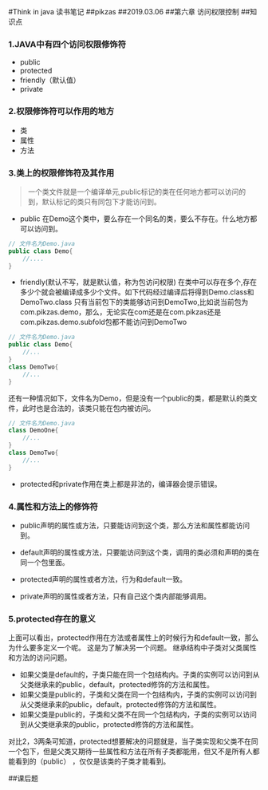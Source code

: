 #Think in java 读书笔记
##pikzas
##2019.03.06
##第六章 访问权限控制
##知识点
### 1.JAVA中有四个访问权限修饰符
* public
* protected
* friendly（默认值）
* private

### 2.权限修饰符可以作用的地方
* 类
* 属性
* 方法

### 3.类上的权限修饰符及其作用
> 一个类文件就是一个编译单元,public标记的类在任何地方都可以访问的到，默认标记的类只有同包下才能访问到。
* public 在Demo这个类中，要么存在一个同名的类，要么不存在。什么地方都可以访问到。
```java
// 文件名为Demo.java
public class Demo{
    //....
}
```
* friendly(默认不写，就是默认值，称为包访问权限) 在类中可以存在多个,存在多少个就会被编译成多少个文件。如下代码经过编译后将得到Demo.class和DemoTwo.class
只有当前包下的类能够访问到DemoTwo,比如说当前包为com.pikzas.demo，那么，无论实在com还是在com.pikzas还是com.pikzas.demo.subfold包都不能访问到DemoTwo
```java
// 文件名为Demo.java
public class Demo{
    //...
}
class DemoTwo{
    //...
}
```
还有一种情况如下，文件名为Demo，但是没有一个public的类，都是默认的类文件，此时也是合法的，该类只能在包内被访问。
```java
// 文件名为Demo.java
class DemoOne{
    //...
}
class DemoTwo{
    //...
}
```
* protected和private作用在类上都是非法的，编译器会提示错误。

### 4.属性和方法上的修饰符
* public声明的属性或方法，只要能访问到这个类，那么方法和属性都能访问到。

* default声明的属性或方法，只要能访问到这个类，调用的类必须和声明的类在同一个包里面。

* protected声明的属性或者方法，行为和default一致。

* private声明的属性或者方法，只有自己这个类内部能够调用。

### 5.protected存在的意义
上面可以看出，protected作用在方法或者属性上的时候行为和default一致，那么为什么要多定义一个呢。
这是为了解决另一个问题。
继承结构中子类对父类属性和方法的访问问题。
* 如果父类是default的，子类只能在同一个包结构内。子类的实例可以访问到从父类继承来的public，default，protected修饰的方法和属性。
* 如果父类是public的，子类和父类在同一个包结构内，子类的实例可以访问到从父类继承来的public，default，protected修饰的方法和属性。
* 如果父类是public的，子类和父类不在同一个包结构内，子类的实例可以访问到从父类继承来的public，protected修饰的方法和属性。

对比2，3两条可知道，protected想要解决的问题就是，当子类实现和父类不在同一个包下，但是父类又期待一些属性和方法在所有子类都能用，但又不是所有人都能看到的（public）
，仅仅是该类的子类才能看到。

##课后题